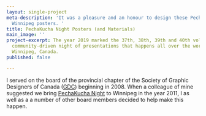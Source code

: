 ```yaml
---
layout: single-project
meta-description: 'It was a pleasure and an honour to design these PechaKucha Night
  Winnipeg posters. '
title: PechaKucha Night Posters (and Materials)
main_image: ''
project-excerpt: The year 2019 marked the 37th, 38th, 39th and 40th volumes of this
  community-driven night of presentations that happens all over the world, including
  Winnipeg, Canada.
published: false

---
```

I served on the board of the provincial chapter of the Society of Graphic Designers of Canada ([GDC](https://gdc.design "GDC HQ")) beginning in 2008. When a colleague of mine suggested we bring [PechaKucha Night](https://www.pechakucha.com "PKN HQ") to Winnipeg in the year 2011, I as well as a a number of other board members decided to help make this happen.